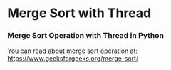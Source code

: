 # Merge Sort with Thread
<h3>Merge Sort Operation with Thread in Python</h3>

You can read about merge sort operation at: https://www.geeksforgeeks.org/merge-sort/
